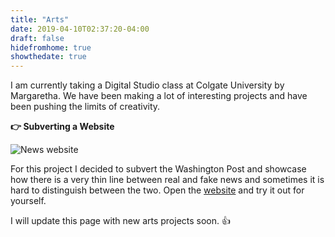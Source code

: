 ```yaml
---
title: "Arts"
date: 2019-04-10T02:37:20-04:00
draft: false
hidefromhome: true
showthedate: true
---
```


I am currently taking a Digital Studio class at Colgate University by Margaretha. We have been making a lot of interesting projects and have been pushing the limits of creativity. 

**:point_right: Subverting a Website**

![News website](/images/news.png)

For this project I decided to subvert the Washington Post and showcase how there is a very thin line between real and fake news and sometimes it is hard to distinguish between the two. Open the [website](/arts/A2) and try it out for yourself. 


I will update this page with new arts projects soon. :+1:



















